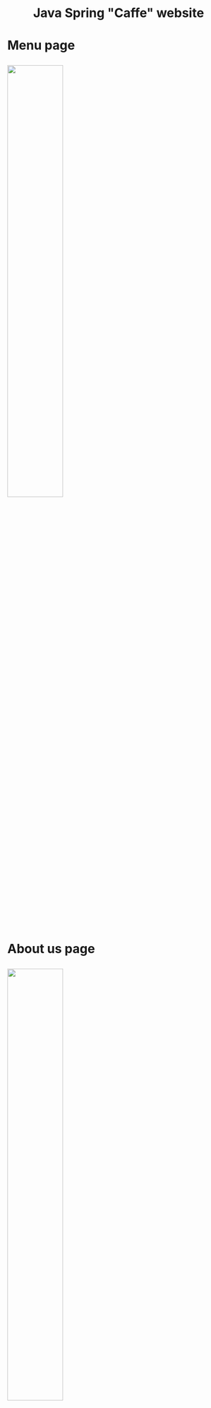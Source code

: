 <h1 align="center">Java Spring "Caffe" website<h1/>
<p>Menu page<p/>
<img src="https://sun1-56.userapi.com/impg/BtbIExNSogRQZpMXZi5qbSEu-hC2vqXTGAVDEw/oNKeQzq0z00.jpg?size=1280x644&quality=96&sign=2a62e8c0c35da80003ff3ab297ca1dbc&type=album" height="50%"/>
<p>About us page<p/>
<img src="https://sun1-98.userapi.com/impg/WiDHeIkSBjjbCCsFn5fW_JRqm_lyt8DJh-_k2w/A8TEwwyMz2Q.jpg?size=1280x647&quality=96&sign=c8825e7f14bccea2ff0ab3b7b1b4b2c1&type=album" height="50%"/>
<p>Page for changing menu<p/>
<img src="https://sun9-59.userapi.com/impg/R9hAjV1yPpCQb-mbVDeQ1Nz5Pg5uLUVRRZgQkg/rX0DrMTqKVA.jpg?size=1280x648&quality=96&sign=0925142afa3e3766dff27573dfbe0471&type=album" height="50%"/>
<p>Page with some analytics<p/>
<img src="https://sun9-74.userapi.com/impg/AuXdk8qKMcEJSA2zW3aEey_o4iML2sH86dLJCA/XQAinWcI53A.jpg?size=1280x240&quality=96&sign=e3e92914d073e1fa32fea7df9819e577&type=album" height="50%"/>
<p>On the page above there are two buttons: "Экспорт" "Импорт". "Экспорт" button makes a database restore point and "Импорт" button restores the database from the last restore point<p/>
